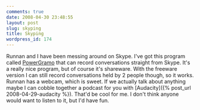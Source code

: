 ```yaml
---
comments: true
date: 2008-04-30 23:48:55
layout: post
slug: skyping
title: Skyping
wordpress_id: 174
---
```


Runnan and I have been messing around on Skype. I've got this program called [PowerGramo](http://www.powergramo.com/) that can record conversations straight from Skype. It's a really nice program, but of course it's shareware. With the freeware version I can still record conversations held by 2 people though, so it works. Runnan has a webcam, which is sweet. If we actually talk about anything maybe I can cobble together a podcast for you with [Audacity]({% post_url 2008-04-29-audacity %}). That'd be cool for me. I don't think anyone would want to listen to it, but I'd have fun.
